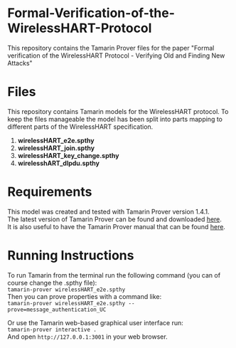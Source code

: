 # Formal-Verification-of-the-WirelessHART-Protocol
This repository contains the Tamarin Prover files for the paper "Formal verification of the WirelessHART Protocol - Verifying Old and Finding New Attacks"

# Files
This repository contains Tamarin models for the WirelessHART protocol.
To keep the files manageable the model has been split into parts mapping to different parts of the WirelessHART specification.

1. **wirelessHART\_e2e.spthy**
2. **wirelessHART\_join.spthy**
3. **wirelessHART\_key\_change.spthy**
4. **wirelesshART\_dlpdu.spthy**

# Requirements
This model was created and tested with Tamarin Prover version 1.4.1.  
The latest version of Tamarin Prover can be found and downloaded [here](https://tamarin-prover.github.io/manual/book/002\_installation.html).  
It is also useful to have the Tamarin Prover manual that can be found [here](https://tamarin-prover.github.io/manual/index.html).  

# Running Instructions

To run Tamarin from the terminal run the following command (you can of course change the .spthy file):  
`tamarin-prover wirelessHART_e2e.spthy`   
Then you can prove properties with a command like:  
`tamarin-prover wirelessHART_e2e.spthy --prove=message_authentication_UC`  

Or use the Tamarin web-based graphical user interface run:  
`tamarin-prover interactive .`  
And open `http://127.0.0.1:3001` in your web browser.  
